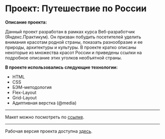 # Проект: Путешествие по России


**Описание проекта:**

Данный проект разработан в рамках курса Веб-разработчик (Яндекс.Практикум).
Он призван побудить посетителей уделить внимания красотам родной страны, показать разнообразие и ее природы, архитектуры и культуры.
В проекте кратко описаны некоторые из множества красот России и приведены ссылки на подробное описание этих уголков необъятной страны.

**В проекте использовались следующие технологии:**

* HTML
* CSS
* БЭМ-методология
* Flex-Layout
* Grid-Layout
* Адиптивная верстка (@media)

____
Макет можно посмотреть по [ссылке](https://www.figma.com/file/5S2WSbEFL6awjVWJ0NWL8Q/Sprint-3_-Russia-_-desktop-mobile?node-id=28503%3A0).

____
Рабочая версия проекта доступна [здесь](https://evgenytomson.github.io/russian-travel/).
